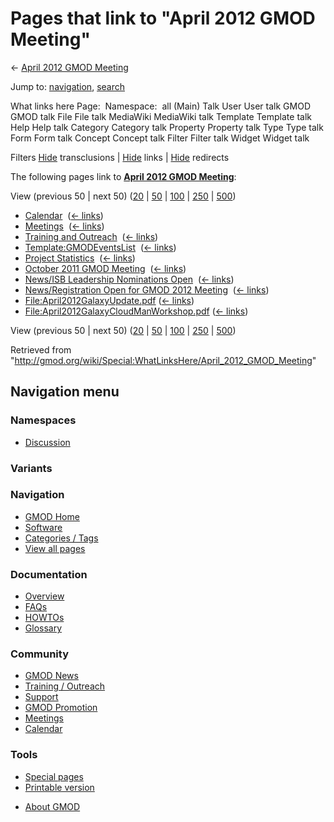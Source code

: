 <div id="mw-page-base" class="noprint">

</div>

<div id="mw-head-base" class="noprint">

</div>

<div id="content" class="mw-body" role="main">

<span id="top"></span>

<div id="mw-js-message" style="display:none;">

</div>



# <span dir="auto">Pages that link to "April 2012 GMOD Meeting"</span>

<div id="bodyContent">

<div id="contentSub">

← [April 2012 GMOD
Meeting](/wiki/April_2012_GMOD_Meeting "April 2012 GMOD Meeting")

</div>

<div id="jump-to-nav" class="mw-jump">

Jump to: [navigation](#mw-navigation), [search](#p-search)

</div>

<div id="mw-content-text">

What links here Page:  Namespace:  all (Main) Talk User User talk GMOD
GMOD talk File File talk MediaWiki MediaWiki talk Template Template talk
Help Help talk Category Category talk Property Property talk Type Type
talk Form Form talk Concept Concept talk Filter Filter talk Widget
Widget talk

Filters
[Hide](/mediawiki/index.php?title=Special:WhatLinksHere/April_2012_GMOD_Meeting&hidetrans=1 "Special:WhatLinksHere/April 2012 GMOD Meeting")
transclusions \|
[Hide](/mediawiki/index.php?title=Special:WhatLinksHere/April_2012_GMOD_Meeting&hidelinks=1 "Special:WhatLinksHere/April 2012 GMOD Meeting")
links \|
[Hide](/mediawiki/index.php?title=Special:WhatLinksHere/April_2012_GMOD_Meeting&hideredirs=1 "Special:WhatLinksHere/April 2012 GMOD Meeting")
redirects

The following pages link to **[April 2012 GMOD
Meeting](/wiki/April_2012_GMOD_Meeting "April 2012 GMOD Meeting")**:

View (previous 50 \| next 50)
([20](/mediawiki/index.php?title=Special:WhatLinksHere/April_2012_GMOD_Meeting&limit=20 "Special:WhatLinksHere/April 2012 GMOD Meeting")
\|
[50](/mediawiki/index.php?title=Special:WhatLinksHere/April_2012_GMOD_Meeting&limit=50 "Special:WhatLinksHere/April 2012 GMOD Meeting")
\|
[100](/mediawiki/index.php?title=Special:WhatLinksHere/April_2012_GMOD_Meeting&limit=100 "Special:WhatLinksHere/April 2012 GMOD Meeting")
\|
[250](/mediawiki/index.php?title=Special:WhatLinksHere/April_2012_GMOD_Meeting&limit=250 "Special:WhatLinksHere/April 2012 GMOD Meeting")
\|
[500](/mediawiki/index.php?title=Special:WhatLinksHere/April_2012_GMOD_Meeting&limit=500 "Special:WhatLinksHere/April 2012 GMOD Meeting"))

- [Calendar](/wiki/Calendar "Calendar") ‎
  <span class="mw-whatlinkshere-tools">([←
  links](/mediawiki/index.php?title=Special:WhatLinksHere&target=Calendar "Special:WhatLinksHere"))</span>
- [Meetings](/wiki/Meetings "Meetings") ‎
  <span class="mw-whatlinkshere-tools">([←
  links](/mediawiki/index.php?title=Special:WhatLinksHere&target=Meetings "Special:WhatLinksHere"))</span>
- [Training and
  Outreach](/wiki/Training_and_Outreach "Training and Outreach") ‎
  <span class="mw-whatlinkshere-tools">([←
  links](/mediawiki/index.php?title=Special:WhatLinksHere&target=Training+and+Outreach "Special:WhatLinksHere"))</span>
- [Template:GMODEventsList](/wiki/Template:GMODEventsList "Template:GMODEventsList")
  ‎ <span class="mw-whatlinkshere-tools">([←
  links](/mediawiki/index.php?title=Special:WhatLinksHere&target=Template%3AGMODEventsList "Special:WhatLinksHere"))</span>
- [Project Statistics](/wiki/Project_Statistics "Project Statistics") ‎
  <span class="mw-whatlinkshere-tools">([←
  links](/mediawiki/index.php?title=Special:WhatLinksHere&target=Project+Statistics "Special:WhatLinksHere"))</span>
- [October 2011 GMOD
  Meeting](/wiki/October_2011_GMOD_Meeting "October 2011 GMOD Meeting") ‎
  <span class="mw-whatlinkshere-tools">([←
  links](/mediawiki/index.php?title=Special:WhatLinksHere&target=October+2011+GMOD+Meeting "Special:WhatLinksHere"))</span>
- [News/ISB Leadership Nominations
  Open](/wiki/News/ISB_Leadership_Nominations_Open "News/ISB Leadership Nominations Open")
  ‎ <span class="mw-whatlinkshere-tools">([←
  links](/mediawiki/index.php?title=Special:WhatLinksHere&target=News%2FISB+Leadership+Nominations+Open "Special:WhatLinksHere"))</span>
- [News/Registration Open for GMOD 2012
  Meeting](/wiki/News/Registration_Open_for_GMOD_2012_Meeting "News/Registration Open for GMOD 2012 Meeting")
  ‎ <span class="mw-whatlinkshere-tools">([←
  links](/mediawiki/index.php?title=Special:WhatLinksHere&target=News%2FRegistration+Open+for+GMOD+2012+Meeting "Special:WhatLinksHere"))</span>
- [File:April2012GalaxyUpdate.pdf](/wiki/File:April2012GalaxyUpdate.pdf "File:April2012GalaxyUpdate.pdf")
  ‎ <span class="mw-whatlinkshere-tools">([←
  links](/mediawiki/index.php?title=Special:WhatLinksHere&target=File%3AApril2012GalaxyUpdate.pdf "Special:WhatLinksHere"))</span>
- [File:April2012GalaxyCloudManWorkshop.pdf](/wiki/File:April2012GalaxyCloudManWorkshop.pdf "File:April2012GalaxyCloudManWorkshop.pdf")
  ‎ <span class="mw-whatlinkshere-tools">([←
  links](/mediawiki/index.php?title=Special:WhatLinksHere&target=File%3AApril2012GalaxyCloudManWorkshop.pdf "Special:WhatLinksHere"))</span>

View (previous 50 \| next 50)
([20](/mediawiki/index.php?title=Special:WhatLinksHere/April_2012_GMOD_Meeting&limit=20 "Special:WhatLinksHere/April 2012 GMOD Meeting")
\|
[50](/mediawiki/index.php?title=Special:WhatLinksHere/April_2012_GMOD_Meeting&limit=50 "Special:WhatLinksHere/April 2012 GMOD Meeting")
\|
[100](/mediawiki/index.php?title=Special:WhatLinksHere/April_2012_GMOD_Meeting&limit=100 "Special:WhatLinksHere/April 2012 GMOD Meeting")
\|
[250](/mediawiki/index.php?title=Special:WhatLinksHere/April_2012_GMOD_Meeting&limit=250 "Special:WhatLinksHere/April 2012 GMOD Meeting")
\|
[500](/mediawiki/index.php?title=Special:WhatLinksHere/April_2012_GMOD_Meeting&limit=500 "Special:WhatLinksHere/April 2012 GMOD Meeting"))

</div>

<div class="printfooter">

Retrieved from
"<http://gmod.org/wiki/Special:WhatLinksHere/April_2012_GMOD_Meeting>"

</div>

<div id="catlinks" class="catlinks catlinks-allhidden">

</div>

<div class="visualClear">

</div>

</div>

</div>

<div id="mw-navigation">

## Navigation menu

<div id="mw-head">



<div id="left-navigation">

<div id="p-namespaces" class="vectorTabs" role="navigation"
aria-labelledby="p-namespaces-label">

### Namespaces


- <span id="ca-talk"><a
  href="/mediawiki/index.php?title=Talk:April_2012_GMOD_Meeting&amp;action=edit&amp;redlink=1"
  accesskey="t"
  title="Discussion about the content page [t]">Discussion</a></span>

</div>

<div id="p-variants" class="vectorMenu emptyPortlet" role="navigation"
aria-labelledby="p-variants-label">

### 

### Variants[](#)

<div class="menu">

</div>

</div>

</div>





</div>

</div>

</div>

<div id="mw-panel">

<div id="p-logo" role="banner">

<a href="/wiki/Main_Page"
style="background-image: url(http://gmod.org/images/GMOD-cogs.png);"
title="Visit the main page"></a>

</div>

<div id="p-Navigation" class="portal" role="navigation"
aria-labelledby="p-Navigation-label">

### Navigation

<div class="body">

- <span id="n-GMOD-Home">[GMOD Home](/wiki/Main_Page)</span>
- <span id="n-Software">[Software](/wiki/GMOD_Components)</span>
- <span id="n-Categories-.2F-Tags">[Categories /
  Tags](/wiki/Categories)</span>
- <span id="n-View-all-pages">[View all
  pages](/wiki/Special:AllPages)</span>

</div>

</div>

<div id="p-Documentation" class="portal" role="navigation"
aria-labelledby="p-Documentation-label">

### Documentation

<div class="body">

- <span id="n-Overview">[Overview](/wiki/Overview)</span>
- <span id="n-FAQs">[FAQs](/wiki/Category:FAQ)</span>
- <span id="n-HOWTOs">[HOWTOs](/wiki/Category:HOWTO)</span>
- <span id="n-Glossary">[Glossary](/wiki/Glossary)</span>

</div>

</div>

<div id="p-Community" class="portal" role="navigation"
aria-labelledby="p-Community-label">

### Community

<div class="body">

- <span id="n-GMOD-News">[GMOD News](/wiki/GMOD_News)</span>
- <span id="n-Training-.2F-Outreach">[Training /
  Outreach](/wiki/Training_and_Outreach)</span>
- <span id="n-Support">[Support](/wiki/Support)</span>
- <span id="n-GMOD-Promotion">[GMOD
  Promotion](/wiki/GMOD_Promotion)</span>
- <span id="n-Meetings">[Meetings](/wiki/Meetings)</span>
- <span id="n-Calendar">[Calendar](/wiki/Calendar)</span>

</div>

</div>

<div id="p-tb" class="portal" role="navigation"
aria-labelledby="p-tb-label">

### Tools

<div class="body">

- <span id="t-specialpages"><a href="/wiki/Special:SpecialPages" accesskey="q"
  title="A list of all special pages [q]">Special pages</a></span>
- <span id="t-print"><a
  href="/mediawiki/index.php?title=Special:WhatLinksHere/April_2012_GMOD_Meeting&amp;printable=yes"
  rel="alternate" accesskey="p"
  title="Printable version of this page [p]">Printable version</a></span>

</div>

</div>

</div>

</div>

<div id="footer" role="contentinfo">

- <span id="footer-places-about">[About
  GMOD](/wiki/GMOD:About "GMOD:About")</span>

<!-- -->






</div>
